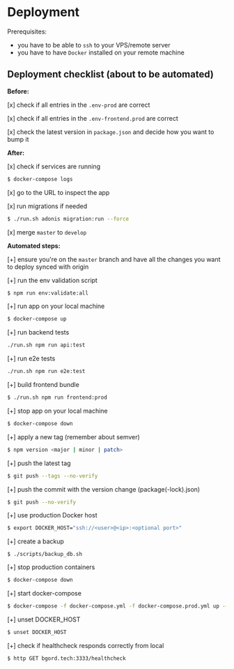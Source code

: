 # Deployment

Prerequisites:

- you have to be able to `ssh` to your VPS/remote server
- you have to have `Docker` installed on your remote machine

## Deployment checklist (about to be automated)

**Before:**

[x] check if all entries in the `.env-prod` are correct

[x] check if all entries in the `.env-frontend.prod` are correct

[x] check the latest version in `package.json` and decide how you want to bump it

**After:**

[x] check if services are running

```bash
$ docker-compose logs
```

[x] go to the URL to inspect the app

[x] run migrations if needed

```bash
$ ./run.sh adonis migration:run --force
```

[x] merge `master` to `develop`

**Automated steps:**

[+] ensure you're on the `master` branch and have all the changes you want to deploy synced with origin

[+] run the env validation script

```bash
$ npm run env:validate:all
```

[+] run app on your local machine

```bash
$ docker-compose up
```

[+] run backend tests

```bash
./run.sh npm run api:test
```

[+] run e2e tests

```bash
./run.sh npm run e2e:test
```

[+] build frontend bundle

```bash
$ ./run.sh npm run frontend:prod
```

[+] stop app on your local machine

```bash
$ docker-compose down
```

[+] apply a new tag (remember about semver)

```bash
$ npm version <major | minor | patch>
```

[+] push the latest tag

```bash
$ git push --tags --no-verify
```

[+] push the commit with the version change (package(-lock).json)

```bash
$ git push --no-verify
```

[+] use production Docker host

```bash
$ export DOCKER_HOST="ssh://<user>@<ip>:<optional port>"
```

[+] create a backup

```
$ ./scripts/backup_db.sh
```

[+] stop production containers

```bash
$ docker-compose down
```

[+] start docker-compose

```bash
$ docker-compose -f docker-compose.yml -f docker-compose.prod.yml up --detach --build --force-recreate
```

[+] unset DOCKER_HOST

```bash
$ unset DOCKER_HOST
```

[+] check if healthcheck responds correctly from local

```bash
$ http GET bgord.tech:3333/healthcheck
```
